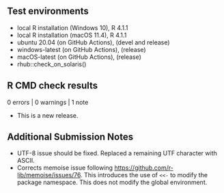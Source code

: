 ## Test environments
* local R installation (Windows 10), R 4.1.1
* local R installation (macOS 11.4), R 4.1.1
* ubuntu 20.04 (on GitHub Actions), (devel and release)
* windows-latest (on GitHub Actions), (release)
* macOS-latest (on GitHub Actions), (release)
* rhub::check_on_solaris()

## R CMD check results

0 errors | 0 warnings | 1 note

* This is a new release.

## Additional Submission Notes
* UTF-8 issue should be fixed. Replaced a remaining UTF character with ASCII.
* Corrects memoise issue following <https://github.com/r-lib/memoise/issues/76>. This introduces the use of `<<-` to modify the package namespace. This does not modify the global environment.
